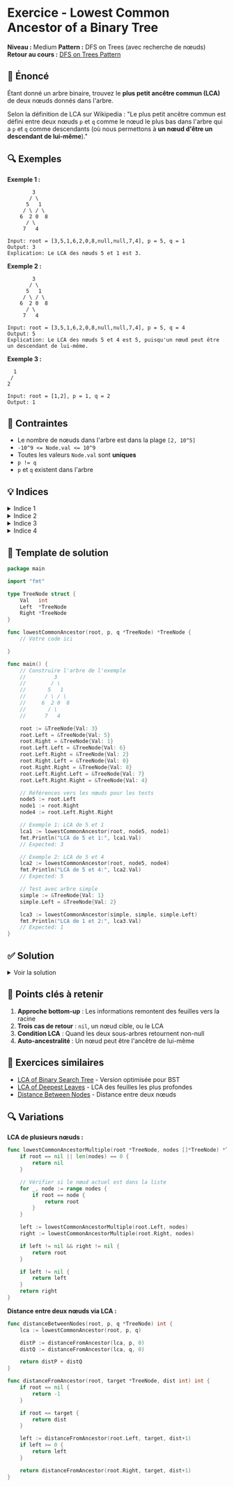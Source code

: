 # Exercice - Lowest Common Ancestor of a Binary Tree

**Niveau :** Medium
**Pattern :** DFS on Trees (avec recherche de nœuds)
**Retour au cours :** [DFS on Trees Pattern](../../courses/05-dfs-tree.md)

## 📝 Énoncé

Étant donné un arbre binaire, trouvez le **plus petit ancêtre commun (LCA)** de deux nœuds donnés dans l'arbre.

Selon la définition de LCA sur Wikipedia : "Le plus petit ancêtre commun est défini entre deux nœuds `p` et `q` comme le nœud le plus bas dans l'arbre qui a `p` et `q` comme descendants (où nous permettons à **un nœud d'être un descendant de lui-même**)."

## 🔍 Exemples

**Exemple 1 :**
```
        3
       / \
      5   1
     / \ / \
    6  2 0  8
      / \
     7   4

Input: root = [3,5,1,6,2,0,8,null,null,7,4], p = 5, q = 1
Output: 3
Explication: Le LCA des nœuds 5 et 1 est 3.
```

**Exemple 2 :**
```
        3
       / \
      5   1
     / \ / \
    6  2 0  8
      / \
     7   4

Input: root = [3,5,1,6,2,0,8,null,null,7,4], p = 5, q = 4
Output: 5
Explication: Le LCA des nœuds 5 et 4 est 5, puisqu'un nœud peut être un descendant de lui-même.
```

**Exemple 3 :**
```
  1
 /
2

Input: root = [1,2], p = 1, q = 2
Output: 1
```

## 🎯 Contraintes

- Le nombre de nœuds dans l'arbre est dans la plage `[2, 10^5]`
- `-10^9 <= Node.val <= 10^9`
- Toutes les valeurs `Node.val` sont **uniques**
- `p != q`
- `p` et `q` existent dans l'arbre

## 💡 Indices

<details>
<summary>Indice 1</summary>

Utilisez la **DFS récursive**. Si un nœud contient `p` ou `q`, ou si ses deux sous-arbres contiennent chacun l'un des nœuds cibles, alors c'est le LCA.

</details>

<details>
<summary>Indice 2</summary>

La fonction récursive peut retourner :
- `nil` si ni `p` ni `q` ne sont dans ce sous-arbre
- Le nœud lui-même s'il est `p` ou `q`
- Le LCA si les deux nœuds sont trouvés dans des sous-arbres différents

</details>

<details>
<summary>Indice 3</summary>

Le LCA est trouvé quand :
- Le nœud actuel est `p` ou `q` ET l'autre est dans un sous-arbre
- Les deux nœuds sont dans des sous-arbres différents du nœud actuel

</details>

<details>
<summary>Indice 4</summary>

Pensez bottom-up : les informations remontent des feuilles vers la racine.

</details>

## 🔨 Template de solution

```go
package main

import "fmt"

type TreeNode struct {
    Val   int
    Left  *TreeNode
    Right *TreeNode
}

func lowestCommonAncestor(root, p, q *TreeNode) *TreeNode {
    // Votre code ici

}

func main() {
    // Construire l'arbre de l'exemple
    //         3
    //        / \
    //       5   1
    //      / \ / \
    //     6  2 0  8
    //       / \
    //      7   4

    root := &TreeNode{Val: 3}
    root.Left = &TreeNode{Val: 5}
    root.Right = &TreeNode{Val: 1}
    root.Left.Left = &TreeNode{Val: 6}
    root.Left.Right = &TreeNode{Val: 2}
    root.Right.Left = &TreeNode{Val: 0}
    root.Right.Right = &TreeNode{Val: 8}
    root.Left.Right.Left = &TreeNode{Val: 7}
    root.Left.Right.Right = &TreeNode{Val: 4}

    // Références vers les nœuds pour les tests
    node5 := root.Left
    node1 := root.Right
    node4 := root.Left.Right.Right

    // Exemple 1: LCA de 5 et 1
    lca1 := lowestCommonAncestor(root, node5, node1)
    fmt.Println("LCA de 5 et 1:", lca1.Val)
    // Expected: 3

    // Exemple 2: LCA de 5 et 4
    lca2 := lowestCommonAncestor(root, node5, node4)
    fmt.Println("LCA de 5 et 4:", lca2.Val)
    // Expected: 5

    // Test avec arbre simple
    simple := &TreeNode{Val: 1}
    simple.Left = &TreeNode{Val: 2}

    lca3 := lowestCommonAncestor(simple, simple, simple.Left)
    fmt.Println("LCA de 1 et 2:", lca3.Val)
    // Expected: 1
}
```

## ✅ Solution

<details>
<summary>Voir la solution</summary>

```go
func lowestCommonAncestor(root, p, q *TreeNode) *TreeNode {
    if root == nil {
        return nil
    }

    // Si le nœud actuel est p ou q, c'est un candidat LCA
    if root == p || root == q {
        return root
    }

    // Chercher dans les sous-arbres
    left := lowestCommonAncestor(root.Left, p, q)
    right := lowestCommonAncestor(root.Right, p, q)

    // Si les deux sous-arbres contiennent un des nœuds,
    // le nœud actuel est le LCA
    if left != nil && right != nil {
        return root
    }

    // Sinon, retourner le sous-arbre qui contient un nœud
    if left != nil {
        return left
    }
    return right
}
```

**Version avec valeurs plutôt que références :**

```go
func lowestCommonAncestorByValue(root *TreeNode, pVal, qVal int) *TreeNode {
    if root == nil {
        return nil
    }

    if root.Val == pVal || root.Val == qVal {
        return root
    }

    left := lowestCommonAncestorByValue(root.Left, pVal, qVal)
    right := lowestCommonAncestorByValue(root.Right, pVal, qVal)

    if left != nil && right != nil {
        return root
    }

    if left != nil {
        return left
    }
    return right
}
```

**Version itérative avec chemins :**

```go
func lowestCommonAncestor(root, p, q *TreeNode) *TreeNode {
    // Trouver le chemin vers p
    pathToP := findPath(root, p)
    if len(pathToP) == 0 {
        return nil
    }

    // Trouver le chemin vers q
    pathToQ := findPath(root, q)
    if len(pathToQ) == 0 {
        return nil
    }

    // Trouver le dernier ancêtre commun
    var lca *TreeNode
    minLen := len(pathToP)
    if len(pathToQ) < minLen {
        minLen = len(pathToQ)
    }

    for i := 0; i < minLen; i++ {
        if pathToP[i] == pathToQ[i] {
            lca = pathToP[i]
        } else {
            break
        }
    }

    return lca
}

func findPath(root, target *TreeNode) []*TreeNode {
    if root == nil {
        return nil
    }

    if root == target {
        return []*TreeNode{root}
    }

    // Chercher dans le sous-arbre gauche
    leftPath := findPath(root.Left, target)
    if leftPath != nil {
        return append([]*TreeNode{root}, leftPath...)
    }

    // Chercher dans le sous-arbre droit
    rightPath := findPath(root.Right, target)
    if rightPath != nil {
        return append([]*TreeNode{root}, rightPath...)
    }

    return nil
}
```

**Simulation pour l'exemple 1 (p=5, q=1) :**

```
        3
       / \
      5   1

lowestCommonAncestor(3, 5, 1):
  3 ≠ 5 et 3 ≠ 1

  left = lowestCommonAncestor(5, 5, 1):
    5 = 5 → return 5 ✓

  right = lowestCommonAncestor(1, 5, 1):
    1 = 1 → return 1 ✓

  left ≠ nil (5) et right ≠ nil (1)
  → return 3 (LCA trouvé) ✓

Résultat: 3
```

**Simulation pour l'exemple 2 (p=5, q=4) :**

```
        3
       / \
      5   1
     / \
    6   2
       / \
      7   4

lowestCommonAncestor(3, 5, 4):
  3 ≠ 5 et 3 ≠ 4

  left = lowestCommonAncestor(5, 5, 4):
    5 = 5 → return 5 ✓

  right = lowestCommonAncestor(1, 5, 4):
    Ni 5 ni 4 ne sont dans le sous-arbre de 1
    → return nil

  left ≠ nil (5) et right = nil
  → return left (5) ✓

Résultat: 5
```

**Complexité :**
- Temps : O(N) où N = nombre de nœuds (dans le pire cas, on visite tous les nœuds)
- Espace : O(H) où H = hauteur de l'arbre (pile de récursion)

**Points critiques :**
1. **Cas de base** : Si le nœud actuel est p ou q, le retourner immédiatement
2. **Logique de combinaison** : Si les deux sous-arbres retournent non-null, c'est le LCA
3. **Propagation** : Remonter le nœud trouvé vers les parents
4. **Garantie d'existence** : Les nœuds p et q existent toujours dans l'arbre

</details>

## 🎯 Points clés à retenir

1. **Approche bottom-up** : Les informations remontent des feuilles vers la racine
2. **Trois cas de retour** : `nil`, un nœud cible, ou le LCA
3. **Condition LCA** : Quand les deux sous-arbres retournent non-null
4. **Auto-ancestralité** : Un nœud peut être l'ancêtre de lui-même

## 🚀 Exercices similaires

- [LCA of Binary Search Tree](../easy/lca-bst.md) - Version optimisée pour BST
- [LCA of Deepest Leaves](../medium/lca-deepest.md) - LCA des feuilles les plus profondes
- [Distance Between Nodes](../medium/node-distance.md) - Distance entre deux nœuds

## 🔍 Variations

**LCA de plusieurs nœuds :**
```go
func lowestCommonAncestorMultiple(root *TreeNode, nodes []*TreeNode) *TreeNode {
    if root == nil || len(nodes) == 0 {
        return nil
    }

    // Vérifier si le nœud actuel est dans la liste
    for _, node := range nodes {
        if root == node {
            return root
        }
    }

    left := lowestCommonAncestorMultiple(root.Left, nodes)
    right := lowestCommonAncestorMultiple(root.Right, nodes)

    if left != nil && right != nil {
        return root
    }

    if left != nil {
        return left
    }
    return right
}
```

**Distance entre deux nœuds via LCA :**
```go
func distanceBetweenNodes(root, p, q *TreeNode) int {
    lca := lowestCommonAncestor(root, p, q)

    distP := distanceFromAncestor(lca, p, 0)
    distQ := distanceFromAncestor(lca, q, 0)

    return distP + distQ
}

func distanceFromAncestor(root, target *TreeNode, dist int) int {
    if root == nil {
        return -1
    }

    if root == target {
        return dist
    }

    left := distanceFromAncestor(root.Left, target, dist+1)
    if left >= 0 {
        return left
    }

    return distanceFromAncestor(root.Right, target, dist+1)
}
```